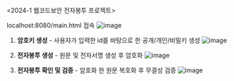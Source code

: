 <2024-1 웹코드보안 전자봉투 프로젝트>

localhost:8080/main.html 접속
![image](https://github.com/hyooojing/Digital-Envelope/assets/81282601/cb87e5e4-ddf0-45d4-b9d1-996f7532cf46)

1. **암호키 생성** - 사용자가 입력한 id를 바탕으로 한 공개/개인/비밀키 생성
![image](https://github.com/hyooojing/Digital-Envelope/assets/81282601/69c65746-d9f6-4e9b-bce9-f418a75f9f49)

2. **전자봉투 생성** - 원문 및 전자서명 생성 후 암호화
![image](https://github.com/hyooojing/Digital-Envelope/assets/81282601/1619778d-0d46-420f-a8a8-4f349a26f8b0)

3. **전자봉투 확인 및 검증** - 암호화 한 원문 복호화 후 무결성 검증
![image](https://github.com/hyooojing/Digital-Envelope/assets/81282601/0d1235b5-943c-44cc-9364-b6a1a9b272f7)

